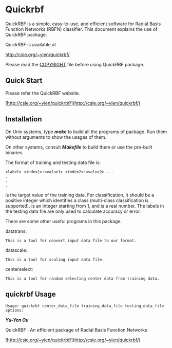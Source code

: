 # Quickrbf

QuickRBF is a simple, easy-to-use, and efficient software for Radial
Basis Function Networks (RBFN) classifier. 
This document explains the use of QuickRBF package.

QuickRBF is available at 

http://csie.org/~yien/quickrbf/

Please read the [COPYRIGHT](COPYRIGHT) file before using QuickRBF package.

## Quick Start
Please refer the QuickRBF website.

[http://csie.org/~yien/quickrbf/](http://csie.org/~yien/quickrbf/)


## Installation

On Unix systems, type ***make*** to build all the programs of package. 
Run them without arguments to show the usages of them.

On other systems, consult ***Makefile*** to build them or use the 
pre-built binaries.

The format of training and testing data file is:
```
<label> <index1>:<value1> <index2>:<value2> ...
.
.
.
```

<label> is the target value of the training data. For classification,
it should be a positive integer which identifies a class (multi-class
classification is supported). 
<index> is an integer starting from 1, and <value> is a real number. 
The labels in the testing data file are only used to calculate 
accuracy or error. 


There are some other useful programs in this package.

datatrans:

	This is a tool for convert input data file to our format.

datascale:

	This is a tool for scaling input data file.

centerselect:

	This is a tool for random selecting center data from training data.


## quickrbf Usage
```
Usage: quickrbf center_data_file training_data_file testing_data_file
options:
```
***Yu-Yen Ou***

QuickRBF : An efficient package of Radial Basis Function Networks

[http://csie.org/~yien/quickrbf/](http://csie.org/~yien/quickrbf/)

